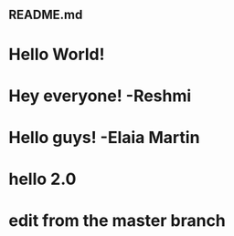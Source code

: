 ## README.md

# Hello World!
# Hey everyone! -Reshmi
# Hello guys! -Elaia Martin
# hello 2.0
# edit from the master branch
